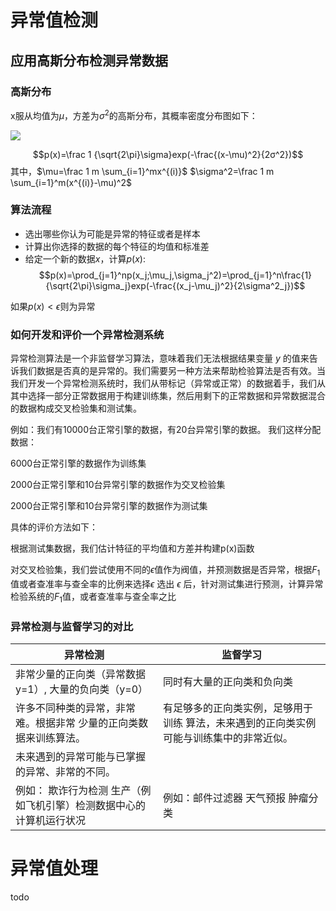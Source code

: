 # 异常值检测

## 应用高斯分布检测异常数据

### 高斯分布

x服从均值为$\mu$，方差为$σ^2$的高斯分布，其概率密度分布图如下：

![](https://img-blog.csdnimg.cn/20190125091729453.png?x-oss-process=image/watermark,type_ZmFuZ3poZW5naGVpdGk,shadow_10,text_aHR0cHM6Ly9ibG9nLmNzZG4ubmV0L3hpbGlnZXkx,size_16,color_FFFFFF,t_70)

$$p(x)=\frac 1 {\sqrt{2\pi}\sigma}exp(-\frac{(x-\mu)^2}{2σ^2})$$
其中，$\mu=\frac 1 m \sum_{i=1}^mx^{(i)}$
$\sigma^2=\frac 1 m \sum_{i=1}^m(x^{(i)}-\mu)^2$

### 算法流程
- 选出哪些你认为可能是异常的特征或者是样本
- 计算出你选择的数据的每个特征的均值和标准差
- 给定一个新的数据$x$，计算$p(x)$:
$$p(x)=\prod_{j=1}^np(x_j;\mu_j,\sigma_j^2)=\prod_{j=1}^n\frac{1}{\sqrt{2\pi}\sigma_j}exp(-\frac{(x_j-\mu_j)^2}{2\sigma^2_j})$$

如果$p(x)<\epsilon$则为异常

###  如何开发和评价一个异常检测系统
异常检测算法是一个非监督学习算法，意味着我们无法根据结果变量 $y$ 的值来告诉我们数据是否真的是异常的。我们需要另一种方法来帮助检验算法是否有效。当我们开发一个异常检测系统时，我们从带标记（异常或正常）的数据着手，我们从其中选择一部分正常数据用于构建训练集，然后用剩下的正常数据和异常数据混合的数据构成交叉检验集和测试集。

例如：我们有10000台正常引擎的数据，有20台异常引擎的数据。 我们这样分配数据：

6000台正常引擎的数据作为训练集

2000台正常引擎和10台异常引擎的数据作为交叉检验集

2000台正常引擎和10台异常引擎的数据作为测试集

具体的评价方法如下：

根据测试集数据，我们估计特征的平均值和方差并构建p(x)函数

对交叉检验集，我们尝试使用不同的$\epsilon$值作为阀值，并预测数据是否异常，根据$F_1$值或者查准率与查全率的比例来选择$\epsilon$
选出 $\epsilon$ 后，针对测试集进行预测，计算异常检验系统的$F_1$值，或者查准率与查全率之比

### 异常检测与监督学习的对比

异常检测|	监督学习
----|----
非常少量的正向类（异常数据 y=1）, 大量的负向类（y=0）|	同时有大量的正向类和负向类
许多不同种类的异常，非常难。根据非常 少量的正向类数据来训练算法。	|有足够多的正向类实例，足够用于训练 算法，未来遇到的正向类实例可能与训练集中的非常近似。
未来遇到的异常可能与已掌握的异常、非常的不同。	|
例如： 欺诈行为检测 生产（例如飞机引擎）检测数据中心的计算机运行状况	|例如：邮件过滤器 天气预报 肿瘤分类

# 异常值处理
todo
